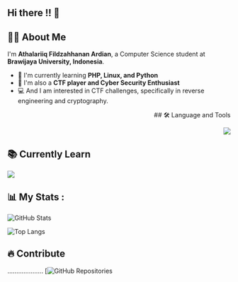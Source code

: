 ## Hi there !! 👋


## 👨‍💻 About Me
I'm **Athalariiq Fildzahhanan Ardian**, a Computer Science student at **Brawijaya University, Indonesia**.

- 🌱 I'm currently learning **PHP, Linux, and Python**  
- 🎯 I'm also a **CTF player and Cyber Security Enthusiast**
- 💻 And I am interested in CTF challenges, specifically in reverse engineering and cryptography. 

<p align="right">
## 🛠️ Language and Tools  

<p align="right">  
  <img src="https://skillicons.dev/icons?i=html,css,js,java,python,c,linux,github" />  


## 📚 Currently Learn  

<p align="left">  
  <img src="https://skillicons.dev/icons?i=python,c,js,linux,php" />  


## 📊 My Stats :
![GitHub Stats](https://github-readme-stats.vercel.app/api?username=AriqArdian12&show_icons=true&theme=tokyonight)

![Top Langs](https://github-readme-stats.vercel.app/api/top-langs/?username=AriqArdian12&layout=compact&theme=tokyonight)

## 🔥 Contribute  
....................
[![GitHub Repositories](https://github.com/AriqArdian12?tab=repositories) 



